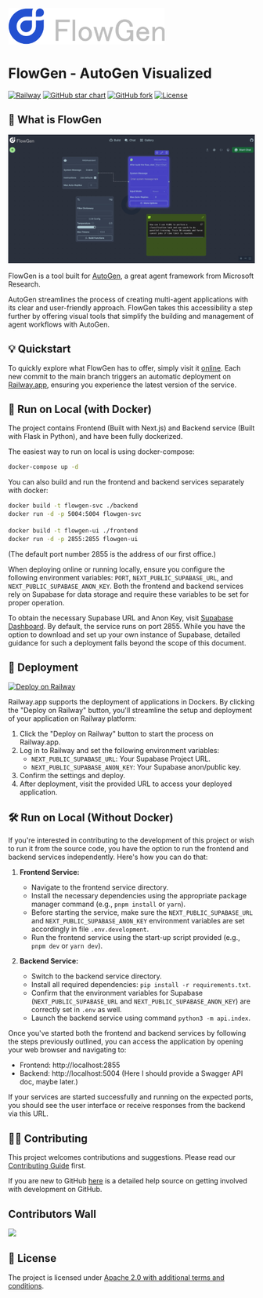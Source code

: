 <img src="./frontend/public/logo-full.png" width="320" />

# FlowGen - AutoGen Visualized

[![Railway](https://img.shields.io/badge/Railway-FlowGen-blue.svg)](https://railway.app/project/ce1fca93-8fa5-4537-b647-20e1636102c3)
[![GitHub star chart](https://img.shields.io/github/stars/tiwater/flowgen?style=social)](https://star-history.com/#tiwater/flowgen)
[![GitHub fork](https://img.shields.io/github/forks/tiwater/flowgen?style=social)](https://github.com/tiwater/flowgen/fork)
[![License](https://img.shields.io/badge/License-Apache_2.0-blue.svg)](https://opensource.org/licenses/Apache-2.0)

## 🤖 What is FlowGen

![flow-1](./website/public/screenshot-flow-1.jpeg)

FlowGen is a tool built for [AutoGen](https://microsoft.github.io/autogen/), a great agent framework from Microsoft Research.

AutoGen streamlines the process of creating multi-agent applications with its clear and user-friendly approach. FlowGen takes this accessibility a step further by offering visual tools that simplify the building and management of agent workflows with AutoGen.

## 💡 Quickstart

To quickly explore what FlowGen has to offer, simply visit it [online](https://flowgen.app). Each new commit to the main branch triggers an automatic deployment on [Railway.app](https://railway.app), ensuring you experience the latest version of the service.

## 🐳 Run on Local (with Docker)

The project contains Frontend (Built with Next.js) and Backend service (Built with Flask in Python), and have been fully dockerized.

The easiest way to run on local is using docker-compose:

```bash
docker-compose up -d
```

You can also build and run the frontend and backend services separately with docker:

```bash
docker build -t flowgen-svc ./backend
docker run -d -p 5004:5004 flowgen-svc

docker build -t flowgen-ui ./frontend
docker run -d -p 2855:2855 flowgen-ui
```

(The default port number 2855 is the address of our first office.)

When deploying online or running locally, ensure you configure the following environment variables: `PORT`, `NEXT_PUBLIC_SUPABASE_URL`, and `NEXT_PUBLIC_SUPABASE_ANON_KEY`. Both the frontend and backend services rely on Supabase for data storage and require these variables to be set for proper operation.

To obtain the necessary Supabase URL and Anon Key, visit [Supabase Dashboard](https://supabase.com/dashboard/projects). By default, the service runs on port 2855. While you have the option to download and set up your own instance of Supabase, detailed guidance for such a deployment falls beyond the scope of this document.

## 🚀 Deployment

[![Deploy on Railway](https://railway.app/button.svg)](https://railway.app/template/NCoZBC?referralCode=5I-BUc)

Railway.app supports the deployment of applications in Dockers. By clicking the "Deploy on Railway" button, you'll streamline the setup and deployment of your application on Railway platform:

1. Click the "Deploy on Railway" button to start the process on Railway.app.
2. Log in to Railway and set the following environment variables:
   - `NEXT_PUBLIC_SUPABASE_URL`: Your Supabase Project URL.
   - `NEXT_PUBLIC_SUPABASE_ANON_KEY`: Your Supabase anon/public key.
3. Confirm the settings and deploy.
4. After deployment, visit the provided URL to access your deployed application.

## 🛠️ Run on Local (Without Docker)

If you're interested in contributing to the development of this project or wish to run it from the source code, you have the option to run the frontend and backend services independently. Here's how you can do that: 

1. **Frontend Service:**
   - Navigate to the frontend service directory.
   - Install the necessary dependencies using the appropriate package manager command (e.g., `pnpm install` or `yarn`).
   - Before starting the service, make sure the `NEXT_PUBLIC_SUPABASE_URL` and `NEXT_PUBLIC_SUPABASE_ANON_KEY` environment variables are set accordingly in file `.env.development`.
   - Run the frontend service using the start-up script provided (e.g., `pnpm dev` or `yarn dev`).

2. **Backend Service:**
   - Switch to the backend service directory.
   - Install all required dependencies: `pip install -r requirements.txt`.
   - Confirm that the environment variables for Supabase (`NEXT_PUBLIC_SUPABASE_URL` and `NEXT_PUBLIC_SUPABASE_ANON_KEY`) are correctly set in `.env` as well.
   - Launch the backend service using command `python3 -m api.index`.

Once you've started both the frontend and backend services by following the steps previously outlined, you can access the application by opening your web browser and navigating to:

* Frontend: http://localhost:2855
* Backend: http://localhost:5004 (Here I should provide a Swagger API doc, maybe later.)

If your services are started successfully and running on the expected ports, you should see the user interface or receive responses from the backend via this URL.

## 👨‍💻 Contributing

This project welcomes contributions and suggestions. Please read our [Contributing Guide](./CONTRIBUTING.md) first.

If you are new to GitHub [here](https://help.github.com/categories/collaborating-with-issues-and-pull-requests/) is a detailed help source on getting involved with development on GitHub.

## Contributors Wall
<a href="https://github.com/tiwater/flowgen/graphs/contributors">
  <img src="https://contrib.rocks/image?repo=tiwater/flowgen" />
</a>

## 📝 License

The project is licensed under [Apache 2.0 with additional terms and conditions](./LICENSE.md).